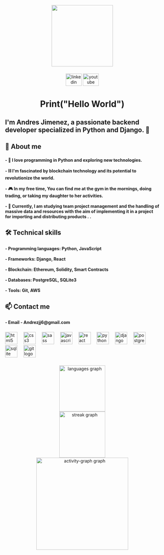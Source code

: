 <div align="center">
  <img height="200" src="https://th.bing.com/th/id/OIG3.iU0GsIXIeTyz3QZrqwlV?w=1024&h=1024&rs=1&pid=ImgDetMain"  />
</div>

###

<div align="center">
  <img src="https://raw.githubusercontent.com/maurodesouza/profile-readme-generator/master/src/assets/icons/social/linkedin/default.svg" width="52" height="40" alt="linkedin logo"  />
  <img src="https://raw.githubusercontent.com/maurodesouza/profile-readme-generator/master/src/assets/icons/social/youtube/default.svg" width="52" height="40" alt="youtube logo"  />
</div>

###

<h1 align="center">Print("Hello World")</h1>

###

<h2 align="left">I'm Andres Jimenez, a passionate backend developer specialized in Python and Django. 🚀</h2>

###

<h2 align="left">🧐 About me</h2>

###

<h4 align="left">- 🐍 I love programming in Python and exploring new technologies.<br><br>- ⛓ I'm fascinated by blockchain technology and its potential to revolutionize the world.<br><br>- 🎮 In my free time, You can find me at the gym in the mornings, doing trading, or taking my daughter to her activities.<br><br>- 🌱 Currently, I am studying team project management and the handling of massive data and resources with the aim of implementing it in a project for importing and distributing products . .</h4>

###

<h2 align="left">🛠 Technical skills</h2>

###

<h4 align="left">- Programming languages: Python, JavaScript<br><br>- Frameworks: Django, React<br><br>- Blockchain: Ethereum, Solidity, Smart Contracts<br><br>- Databases: PostgreSQL, SQLite3<br><br>- Tools: Git, AWS</h4>

###

<h2 align="left">📫 Contact me</h2>

###

<h4 align="left">- Email - Andrezjj6@gmail.com</h4>

###

<div align="left">
  <img src="https://cdn.jsdelivr.net/gh/devicons/devicon/icons/html5/html5-original.svg" height="40" alt="html5 logo"  />
  <img width="12" />
  <img src="https://cdn.jsdelivr.net/gh/devicons/devicon/icons/css3/css3-original.svg" height="40" alt="css3 logo"  />
  <img width="12" />
  <img src="https://cdn.jsdelivr.net/gh/devicons/devicon/icons/sass/sass-original.svg" height="40" alt="sass logo"  />
  <img width="12" />
  <img src="https://cdn.jsdelivr.net/gh/devicons/devicon/icons/javascript/javascript-original.svg" height="40" alt="javascript logo"  />
  <img width="12" />
  <img src="https://cdn.jsdelivr.net/gh/devicons/devicon/icons/react/react-original.svg" height="40" alt="react logo"  />
  <img width="12" />
  <img src="https://cdn.jsdelivr.net/gh/devicons/devicon/icons/python/python-original.svg" height="40" alt="python logo"  />
  <img width="12" />
  <img src="https://cdn.jsdelivr.net/gh/devicons/devicon/icons/django/django-plain.svg" height="40" alt="django logo"  />
  <img width="12" />
  <img src="https://cdn.jsdelivr.net/gh/devicons/devicon/icons/postgresql/postgresql-original.svg" height="40" alt="postgresql logo"  />
  <img width="12" />
  <img src="https://cdn.jsdelivr.net/gh/devicons/devicon/icons/sqlite/sqlite-original.svg" height="40" alt="sqlite logo"  />
  <img width="12" />
  <img src="https://cdn.jsdelivr.net/gh/devicons/devicon/icons/git/git-original.svg" height="40" alt="git logo"  />
</div>

###

<div align="center">
  <img src="https://github-readme-stats.vercel.app/api/top-langs?username=JIMEANDJ&locale=en&hide_title=false&layout=compact&card_width=320&langs_count=5&theme=dracula&hide_border=false&order=2" height="150" alt="languages graph" /> <br>
  <img src="https://streak-stats.demolab.com?user=JIMEANDJ&locale=en&mode=daily&theme=dracula&hide_border=false&border_radius=5&order=3" height="150" alt="streak graph" /> <br>
  <img src="https://github-readme-activity-graph.vercel.app/graph?username=JIMEANDJ&radius=16&theme=react&area=true&order=5" height="300" alt="activity-graph graph"  />
</div>

###

